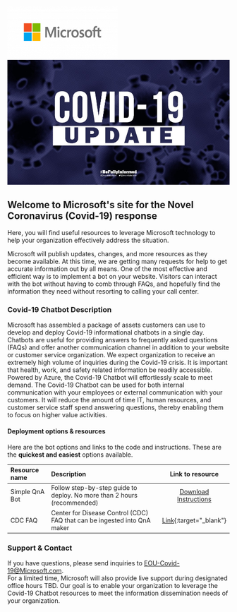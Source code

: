 <a href="https://www.microsoft.com"><img src="/docs/images/Microsoft-logo_rgb_c-gray-1024x459.png" width="250" height="120"/></a>
![Image](/docs/images/Covid-Update.jpg?raw)
## Welcome to Microsoft's site for the Novel Coronavirus (Covid-19) response

Here, you will find useful resources to leverage Microsoft technology to help your organization effectively address the situation.  

Microsoft will publish updates, changes, and more resources as they become available. At this time, we are getting many requests for help to get accurate information out by all means. One of the  most effective and efficient way is to implement a bot on your website. Visitors can interact with the bot without having to comb through FAQs, and hopefully find the information they need without resorting to calling your call center.

### Covid-19 Chatbot Description
Microsoft has assembled a package of assets customers can use to develop and deploy Covid-19 informational chatbots in a single day.  Chatbots are useful for providing answers to frequently asked questions (FAQs) and offer another communication channel in addition to your website or customer service organization. We expect organization to receive an extremely high volume of inquiries during the Covid-19 crisis. It is important that health, work, and safety related information be readily accessible. Powered by Azure, the Covid-19 Chatbot will effortlessly scale to meet demand. The Covid-19 Chatbot can be used for both internal communication with your employees or external communication with your customers. It will reduce the amount of time IT, human resources, and customer service staff spend answering questions, thereby enabling them to focus on higher value activities.

#### Deployment options & resources
Here are the bot options and links to the code and instructions. These are the **quickest and easiest** options available.

| Resource name | Description                                                                  | Link to resource | 
| :-------------| :--------------------------------------------------------------------------- | :--------------: |
| Simple QnA Bot| Follow step-by-step guide to deploy. No more than 2 hours    (recommended)   | [Download Instructions](https://github.com/Microsoft-Gov/Microsoft-Gov.github.io/blob/master/docs/Covid%20Bot%20Instructions.docx?raw=true) |
| CDC FAQ       | Center for Disease Control (CDC) FAQ that can be ingested into QnA maker | [Link](https://www.cdc.gov/coronavirus/2019-ncov/faq.html){:target="_blank"} |

### Support & Contact

If you have questions, please send inquiries to [EOU-Covid-19@Microsoft.com](mailto:EOU-Covid-19@Microsoft.com).  
For a limited time, Microsoft will also provide live support during designated office hours TBD. Our goal is to enable your organization to leverage the Covid-19 Chatbot resources to meet the information dissemination needs of your organization.
